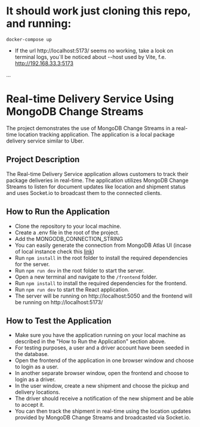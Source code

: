 # It should work just cloning this repo, and running:

`docker-compose up`

- If the url http://localhost:5173/ seems no working, take a look on terminal logs, you`ll be noticed about --host used by Vite, f.e. http://192.168.33.3:5173

...

# Real-time Delivery Service Using MongoDB Change Streams
The project demonstrates the use of MongoDB Change Streams in a real-time location tracking application. The application is a local package delivery service similar to Uber.

## Project Description
The Real-time Delivery Service application allows customers to track their package deliveries in real-time. The application utilizes MongoDB Change Streams to listen for document updates like location and shipment status and uses Socket.io to broadcast them to the connected clients.

## How to Run the Application

- Clone the repository to your local machine.
- Create a .env file in the root of the project.
- Add the MONGODB_CONNECTION_STRING
- You can easily generate the connection from MongoDB Atlas UI (incase of local instance check this [link](https://www.mongodb.com/docs/drivers/node/current/fundamentals/connection/connect/))
- Run `npm install` in the root folder to install the required dependencies for the server.
- Run `npm run dev` in the root folder to start the server.
- Open a new terminal and navigate to the `/frontend` folder.
- Run `npm install` to install the required dependencies for the frontend.
- Run `npm run dev` to start the React application.
- The server will be running on http://localhost:5050 and the frontend will be running on http://localhost:5173/

## How to Test the Application
- Make sure you have the application running on your local machine as described in the "How to Run the Application" section above.
- For testing purposes, a user and a driver account have been seeded in the database.
- Open the frontend of the application in one browser window and choose to login as a user.
- In another separate browser window, open the frontend and choose to login as a driver.
- In the user window, create a new shipment and choose the pickup and delivery locations.
- The driver should receive a notification of the new shipment and be able to accept it.
- You can then track the shipment in real-time using the location updates provided by MongoDB Change Streams and broadcasted via Socket.io.